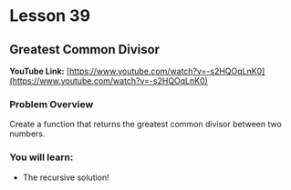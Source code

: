 # Lesson 39

## Greatest Common Divisor

__YouTube Link:__ [https://www.youtube.com/watch?v=-s2HQOqLnK0](https://www.youtube.com/watch?v=-s2HQOqLnK0)

### Problem Overview

Create a function that returns the greatest common divisor between two numbers.

### You will learn:

- The recursive solution!
